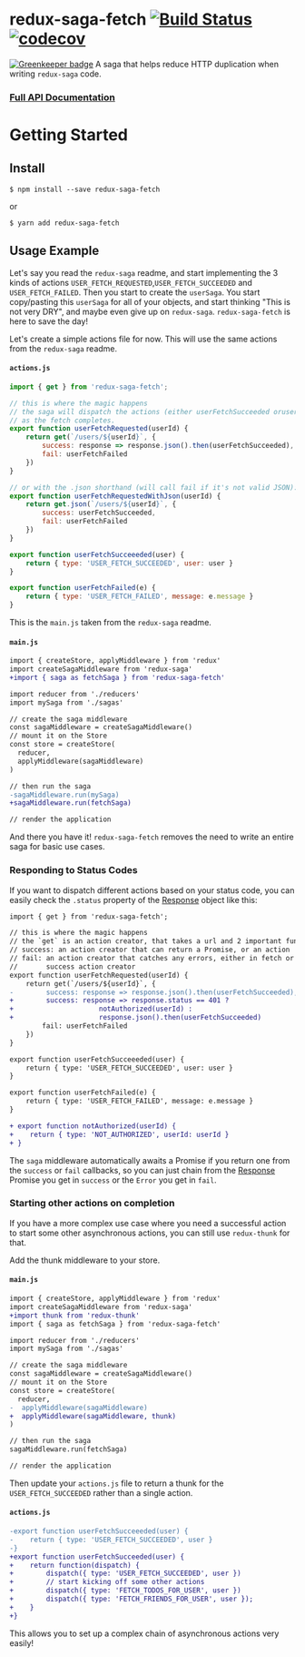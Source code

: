 # redux-saga-fetch  [![Build Status](https://travis-ci.org/dat2/redux-saga-fetch.svg?branch=master)](https://travis-ci.org/dat2/redux-saga-fetch) [![codecov](https://codecov.io/gh/dat2/redux-saga-fetch/branch/master/graph/badge.svg)](https://codecov.io/gh/dat2/redux-saga-fetch/)

[![Greenkeeper badge](https://badges.greenkeeper.io/dat2/redux-saga-fetch.svg)](https://greenkeeper.io/)
A saga that helps reduce HTTP duplication when writing `redux-saga` code.

### [Full API Documentation](docs/API.md)

# Getting Started

## Install

```
$ npm install --save redux-saga-fetch
```

or

```
$ yarn add redux-saga-fetch
```

## Usage Example
Let's say you read the `redux-saga` readme, and start implementing the 3 kinds
of actions `USER_FETCH_REQUESTED`,`USER_FETCH_SUCCEEDED` and `USER_FETCH_FAILED`.
Then you start to create the `userSaga`. You start copy/pasting this `userSaga`
for all of your objects, and start thinking "This is not very DRY", and maybe
even give up on `redux-saga`. `redux-saga-fetch` is here to save the day!

Let's create a simple actions file for now. This will use the same actions from
the `redux-saga` readme.

#### `actions.js`
```javascript
import { get } from 'redux-saga-fetch';

// this is where the magic happens
// the saga will dispatch the actions (either userFetchSucceeded oruserFetchFailed) automatically
// as the fetch completes.
export function userFetchRequested(userId) {
    return get(`/users/${userId}`, {
        success: response => response.json().then(userFetchSucceeded),
        fail: userFetchFailed
    })
}

// or with the .json shorthand (will call fail if it's not valid JSON):
export function userFetchRequestedWithJson(userId) {
    return get.json(`/users/${userId}`, {
        success: userFetchSucceeded,
        fail: userFetchFailed
    })
}

export function userFetchSucceeeded(user) {
    return { type: 'USER_FETCH_SUCCEEDED', user: user }
}

export function userFetchFailed(e) {
    return { type: 'USER_FETCH_FAILED', message: e.message }
}
```

This is the `main.js` taken from the `redux-saga` readme.

#### `main.js`
```diff
import { createStore, applyMiddleware } from 'redux'
import createSagaMiddleware from 'redux-saga'
+import { saga as fetchSaga } from 'redux-saga-fetch'

import reducer from './reducers'
import mySaga from './sagas'

// create the saga middleware
const sagaMiddleware = createSagaMiddleware()
// mount it on the Store
const store = createStore(
  reducer,
  applyMiddleware(sagaMiddleware)
)

// then run the saga
-sagaMiddleware.run(mySaga)
+sagaMiddleware.run(fetchSaga)

// render the application
```

And there you have it! `redux-saga-fetch` removes the need to write an entire
saga for basic use cases.

### Responding to Status Codes
If you want to dispatch different actions based on your status code, you can easily check the `.status` property of the [Response](https://developer.mozilla.org/en-US/docs/Web/API/Response) object like this:

```diff
import { get } from 'redux-saga-fetch';

// this is where the magic happens
// the `get` is an action creator, that takes a url and 2 important functions
// success: an action creator that can return a Promise, or an action
// fail: an action creator that catches any errors, either in fetch or in the
//       success action creator
export function userFetchRequested(userId) {
    return get(`/users/${userId}`, {
-        success: response => response.json().then(userFetchSucceeded),
+        success: response => response.status == 401 ?
+                     notAuthorized(userId) :
+                     response.json().then(userFetchSucceeded)
        fail: userFetchFailed
    })
}

export function userFetchSucceeeded(user) {
    return { type: 'USER_FETCH_SUCCEEDED', user: user }
}

export function userFetchFailed(e) {
    return { type: 'USER_FETCH_FAILED', message: e.message }
}

+ export function notAuthorized(userId) {
+    return { type: 'NOT_AUTHORIZED', userId: userId }
+ }
```

The `saga` middleware automatically awaits a Promise if you return one from the `success` or `fail` callbacks, so you can just chain from the [Response](https://developer.mozilla.org/en-US/docs/Web/API/Response) Promise you get in `success` or the `Error` you get in `fail`.

### Starting other actions on completion
If you have a more complex use case where you need a successful action to start
some other asynchronous actions, you can still use `redux-thunk` for that.

Add the thunk middleware to your store.
#### `main.js`
```diff
import { createStore, applyMiddleware } from 'redux'
import createSagaMiddleware from 'redux-saga'
+import thunk from 'redux-thunk'
import { saga as fetchSaga } from 'redux-saga-fetch'

import reducer from './reducers'
import mySaga from './sagas'

// create the saga middleware
const sagaMiddleware = createSagaMiddleware()
// mount it on the Store
const store = createStore(
  reducer,
-  applyMiddleware(sagaMiddleware)
+  applyMiddleware(sagaMiddleware, thunk)
)

// then run the saga
sagaMiddleware.run(fetchSaga)

// render the application
```

Then update your `actions.js` file to return a thunk for the `USER_FETCH_SUCCEEDED`
rather than a single action.

#### `actions.js`
```diff
-export function userFetchSucceeeded(user) {
-    return { type: 'USER_FETCH_SUCCEEDED', user }
-}
+export function userFetchSucceeded(user) {
+    return function(dispatch) {
+        dispatch({ type: 'USER_FETCH_SUCCEEDED', user })
+        // start kicking off some other actions
+        dispatch({ type: 'FETCH_TODOS_FOR_USER', user })
+        dispatch({ type: 'FETCH_FRIENDS_FOR_USER', user });
+    }
+}
```

This allows you to set up a complex chain of asynchronous actions very easily!
